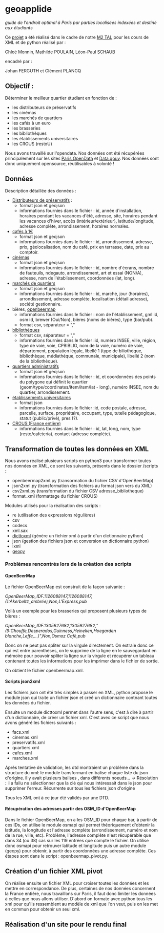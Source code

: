 # geoapplide

*guide de l'endroit optimal à Paris par parties localisées indexées et destiné aux étudiants*

Ce [projet](http://plancq.clement.free.fr/python/project/) a été réalisé dans le cadre de notre [M2 TAL](http://www.tal.univ-paris3.fr/plurital/) pour les cours de XML et de python réalisé par :

Chloé Monnin, Mathilde POULAIN, Léon-Paul SCHAUB

encadré par :

Johan FERGUTH et Clément PLANCQ

## Objectif :
Déterminer le meilleur quartier étudiant en fonction de :
- les distributeurs de préservatifs
- les cinémas
- les marchés de quartiers
- les cafés à un euro
- les brasseries
- les bibliothèques
- les établissements universitaires
- les CROUS (restoU)

Nous avons travaillé sur l'opendata. Nos données ont été récupérées principalement sur les sites [Paris OpenData](https://opendata.paris.fr/page/home/) et [Data.gouv](http://www.data.gouv.fr/fr/). Nos données sont donc uniquement opensource, réutilisables à volonté !

## Données
Description détaillée des données :
- [Distributeurs de préservatifs](https://opendata.paris.fr/explore/dataset/distributeurspreservatifsmasculinsparis2012/export/) :
  - format json et geojson
  - informations fournies dans le fichier : id, année d'installation, horaires pendant les vacances d'été, adresse, site, horaires pendant les vacances d'hiver, accès (intérieur/extérieur), latitude/longitude, adresse complète, arrondissement, horaires normales.
- [cafés à 1€](https://opendata.paris.fr/explore/dataset/liste-des-cafes-a-un-euro/export/)
  - format json et geojson
  - informations fournies dans le fichier : id, arrondissement, adresse, prix, géolocalisation, nom du café, prix en terrasse, date, prix au comptoir.
- [cinémas](https://opendata.paris.fr/explore/dataset/cinemas-a-paris/api/)
  - format json et geojson
  - informations fournies dans le fichier : id, nombre d'écrans, nombre de fauteuils, ndegauto, arrondissement, art et essai (NON/A), adresse, nom de l'établissement, coordonnées (lat, long).
- [marchés de quartiers](https://opendata.paris.fr/explore/dataset/liste_des_marches_de_quartier_a_paris/api/)
  - format json et geojson
  - informations fournies dans le fichier : id, marché, jour (horaires), arrondissement, adresse complète, localisation (détail adresse), société gestionnaire.
- bières,  [openbeermap](https://www.data.gouv.fr/fr/datasets/bars-pubs-et-brasseries-artisanales-dopen-beer-map-ile-de-france-mai-2015/)
  - informations fournies dans le fichier : nom de l'établissement, gml id, osm id, brewer (Oui/Non), bières (noms de bières), type (bar/pub).
  - format csv, séparateur = ","
- [bibliothèques](https://www.data.gouv.fr/fr/datasets/adresses-des-bibliotheques-publiques/)
  - format csv, séparateur = ","
  - informations fournies dans le fichier :id, numéro INSEE, ville, région, type de voie, voie, CPBIBLIO, nom de la voie, numéro de voie, département, population légale, libellé 1 (type de biliothèque, bibliothèque, médiathèque, communale, municipale), libellé 2 (nom de la bibliothèque).
- [quartiers administratifs](https://opendata.paris.fr/explore/dataset/quartier_paris/)
  - format json et geojson
  - informations fournies dans le fichier : id, et coordonnées des points du polygone qui définit le quartier (geom/type/coordinates/item/item/lat - long), numéro INSEE, nom du quartier, arrondissement.
- [établissements universitaires](https://www.data.gouv.fr/fr/datasets/annuaire-immobilier-de-l-enseignement-superieur-prs/)
  - format json
  - informations fournies dans le fichier :id, code postale, adresse, parcelle, surface, propriétaire, occupant, type, tutelle pédagogique, statut (public/privé), pres (?).
- [CROUS (France entière)](https://www.data.gouv.fr/fr/datasets/ensemble-des-lieux-de-restauration-des-crous-france-entiere-1/)
  - informations fournies dans le fichier : id, lat, long, nom, type (resto/cafeteria), contact (adresse complète).

## Transformation de toutes les données en XML
Nous avons réalisé plusieurs scripts en python3 pour transformer toutes nos données en XML, ce sont les suivants, présents dans le dossier /scripts :
- openbeermap2xml.py (transormation du fichier CSV d'OpenBeerMap)
- json2xml.py (transformation des fichiers au format json vers du XML)
- csv2xml.py (transformation du fichier CSV adresse_bibliotheque)
- format_xml (formattage du fichier CROUS)

Modules utilisés pour la réalisation des scripts :
- re (utilisation des expressions régulières)
- csv
- codecs
- xml.sax
- [dicttoxml](https://github.com/quandyfactory/dicttoxml) (génère un fichier xml à partir d'un dictionnaire python)
- json (gestion des fichiers json et conversion en dictionnaire python)
- lxml
- [geopy](https://github.com/geopy/geopy)

### Problèmes rencontrés lors de la création des scripts
#### OpenBeerMap
Le fichier OpenBeerMap est construit de la façon suivante :

*OpenBeerMap_IDF.1126088147,1126088147,(1:Akerbeltz_ambrée),Non,L'Express,pub*

Voilà un exemple pour les brasseries qui proposent plusieurs types de bières :

*OpenBeerMap_IDF.1305927682,1305927682,"(9:Chouffe,Desperados,Guinness,Heineken,Hoegarden blanche,Leffe,...)",Non,Osmoz Café,pub*

Donc on ne peut pas spliter sur la virgule directement. On extraie donc ce qui est entre parenthèses, on le supprime de la ligne en le sauvegardant en mémoire pour pouvoir spliter la ligne sur la virgule et récupérer un tableau contenant toutes les informations pour les imprimer dans le fichier de sortie.

On obtient le fichier openbeermap.xml.
#### Scripts json2xml
Les fichiers json ont été très simples à passer en XML, python propose le module json qui traite un fichier json et créé un dictionnaire contnant toutes les données du fichier.

Ensuite un module dicttoxml permet dans l'autre sens, c'est à dire à partir d'un dictionnaire, de créer un fichier xml. C'est avec ce script que nous avons généré les fichiers suivants :
- facs.xml
- cinemas.xml
- preservatifs.xml
- quartiers.xml
- cafes.xml
- marches.xml

Après tentative de validation, les dtd montraient un problème dans la structure du xml: le module transformant en balise <item>
chaque liste du json d'origine. il y avait plusieurs balises <item>, dans différents noeuds...
  -> Résolution : il a fallu ne sélectionner que la clé qui nous intéressait dans le json pour supprimer l'erreur.
Récurrente sur tous les fichiers json d'origine

  Tous les XML ont à ce jour été validés par une DTD.
#### Récupération des adresses  partir des OSM_ID d'OpenBeerMap
Dans le fichier OpenBeerMap, on a les OSM_ID pour chaque bar, à partir de ces IDs, on utilise le module osmapi qui permet théoriquement d'obtenir la latitude, la longitude et l'adresse ocmplète (arrondissement, numéro et nom de la rue, ville, etc). Problème, l'adresse complète n'est récupérable que dans 34 (ou 38) cas sur les 119 entrées que compte le fichier. On utilise donc osmapi pour retrouver latitude et longitude puis un autre module (geopy) pour obtenir, à partir des coordonnées une adresse complète.
Ces étapes sont dans le script : openbeermap_pivot.py.

## Création d'un fichier XML pivot
On réalise ensuite un fichier XML pour croiser toutes les données et les mettre en correspondance. De plus, certaines de nos données concernent la France entière, nous travaillons sur Paris, il faut donc limiter les données à celles que nous allons utiliser.
D'abord on formate avec python tous les xml pour qu'ils ressemblent au modèle de xml que l'on veut, puis on les met en commun pour obtenir un seul xml.

## Réalisation d'un site pour le rendu final
